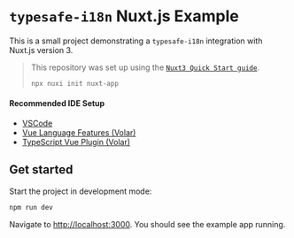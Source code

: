 # `typesafe-i18n` Nuxt.js Example

This is a small project demonstrating a `typesafe-i18n` integration with Nuxt.js version 3.

>This repository was set up using the  [`Nuxt3 Quick Start guide`](https://v3.nuxtjs.org/getting-started/quick-start).
>```bash
> npx nuxi init nuxt-app
>```

#### Recommended IDE Setup

- [VSCode](https://code.visualstudio.com/)
- [Vue Language Features (Volar)](https://marketplace.visualstudio.com/items?itemName=johnsoncodehk.volar)
- [TypeScript Vue Plugin (Volar)](https://marketplace.visualstudio.com/items?itemName=Vue.vscode-typescript-vue-plugin)


## Get started

Start the project in development mode:

```bash
npm run dev
```

Navigate to [http://localhost:3000](http://localhost:3000). You should see the example app running.
